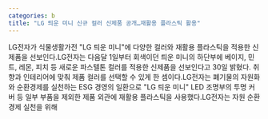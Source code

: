 ```yaml
---
categories: b
title: "LG 틔운 미니 신규 컬러 신제품 공개…재활용 플라스틱 활용"
---
```

LG전자가 식물생활가전 "LG 틔운 미니"에 다양한 컬러와 재활용 플라스틱을 적용한 신제품을 선보인다.LG전자는 다음달 1일부터 회색이던 틔운 미니의 하단부에 베이지, 민트, 레몬, 피치 등 새로운 파스텔톤 컬러를 적용한 신제품을 선보인다고 30일 밝혔다. 취향과 인테리어에 맞춰 제품 컬러를 선택할 수 있게 한 셈이다.LG전자는 폐기물의 자원화와 순환경제를 실천하는 ESG 경영의 일환으로 "LG 틔운 미니" LED 조명부의 투명 커버 등 일부 부품을 제외한 제품 외관에 재활용 플라스틱을 사용했다.LG전자는 자원 순환경제 실천을 위해